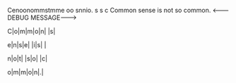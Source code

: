 Cenoonommstmme oo snnio. s s c
Common sense is not so common.
<---DEBUG MESSAGE--->

C|o|m|m|o|n| |s|

e|n|s|e| |i|s| |

n|o|t| |s|o| |c|

o|m|m|o|n|.|